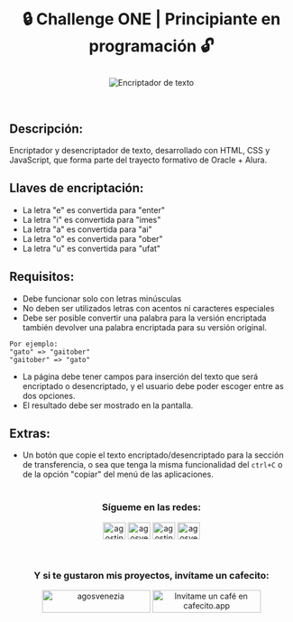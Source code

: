 # <p align="center">:lock: Challenge ONE | Principiante en programación :unlock:</p>
<p align="center"><img src="https://i.ibb.co/ZVckfDX/Encriptador-1-Desktop.png" alt="Encriptador de texto" /></p><br>

## Descripción:
Encriptador y desencriptador de texto, desarrollado con HTML, CSS y JavaScript, que forma parte del trayecto formativo de Oracle + Alura.

## Llaves de encriptación:
- La letra "e" es convertida para "enter"
- La letra "i" es convertida para "imes"
- La letra "a" es convertida para "ai"
- La letra "o" es convertida para "ober"
- La letra "u" es convertida para "ufat"

## Requisitos:
- Debe funcionar solo con letras minúsculas
- No deben ser utilizados letras con acentos ni caracteres especiales
- Debe ser posible convertir una palabra para la versión encriptada también devolver una palabra encriptada para su versión original.

```
Por ejemplo:
"gato" => "gaitober"
"gaitober" => "gato"
```

- La página debe tener campos para inserción del texto que será encriptado o desencriptado, y el usuario debe poder escoger entre as dos opciones.
- El resultado debe ser mostrado en la pantalla.

## Extras:
- Un botón que copie el texto encriptado/desencriptado para la sección de transferencia, o sea que tenga la misma funcionalidad del `ctrl+C` o de la opción "copiar" del menú de las aplicaciones.
<br><br>

<h3 align="center">Sígueme en las redes:</h3>
<p align="center">
<a href="https://linkedin.com/in/agostinavenezia" target="blank"><img align="center" src="https://raw.githubusercontent.com/rahuldkjain/github-profile-readme-generator/master/src/images/icons/Social/linked-in-alt.svg" alt="agostinavenezia" height="30" width="40" /></a>
<a href="https://github.com/AgosVenezia" target="blank"><img align="center" src="https://raw.githubusercontent.com/rahuldkjain/github-profile-readme-generator/master/src/images/icons/Social/github.svg" alt="agosvenezia" height="30" width="40" /></a>
<a href="https://www.hackerrank.com/agostina_cv" target="blank"><img align="center" src="https://raw.githubusercontent.com/rahuldkjain/github-profile-readme-generator/master/src/images/icons/Social/hackerrank.svg" alt="agostina_cv" height="30" width="40" /></a>
<a href="https://codepen.io/agosvenezia" target="blank"><img align="center" src="https://raw.githubusercontent.com/rahuldkjain/github-profile-readme-generator/master/src/images/icons/Social/codepen.svg" alt="agosvenezia" height="30" width="40" /></a>
</p>

</br>
<h3 align="center">Y si te gustaron mis proyectos, invítame un cafecito:</h3>
<p align="center"><a href="https://www.buymeacoffee.com/agosvenezia"> <img align="center" src="https://cdn.buymeacoffee.com/buttons/v2/default-yellow.png" height="40" width="192" alt="agosvenezia" /></a>
<a href='https://cafecito.app/agosvenezia' rel='noopener' target='_blank'><img align="center" srcset='https://cdn.cafecito.app/imgs/buttons/button_2.png 1x, https://cdn.cafecito.app/imgs/buttons/button_2_2x.png 2x, https://cdn.cafecito.app/imgs/buttons/button_2_3.75x.png 3.75x' src='https://cdn.cafecito.app/imgs/buttons/button_2.png' height="40" width="192" alt='Invitame un café en cafecito.app' /></a>
</p>
